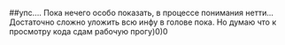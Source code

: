##упс....
Пока нечего особо показать, в процессе понимания нетти...
Достаточно сложно уложить всю инфу в голове пока.
Но думаю что к просмотру кода сдам рабочую прогу)0)0